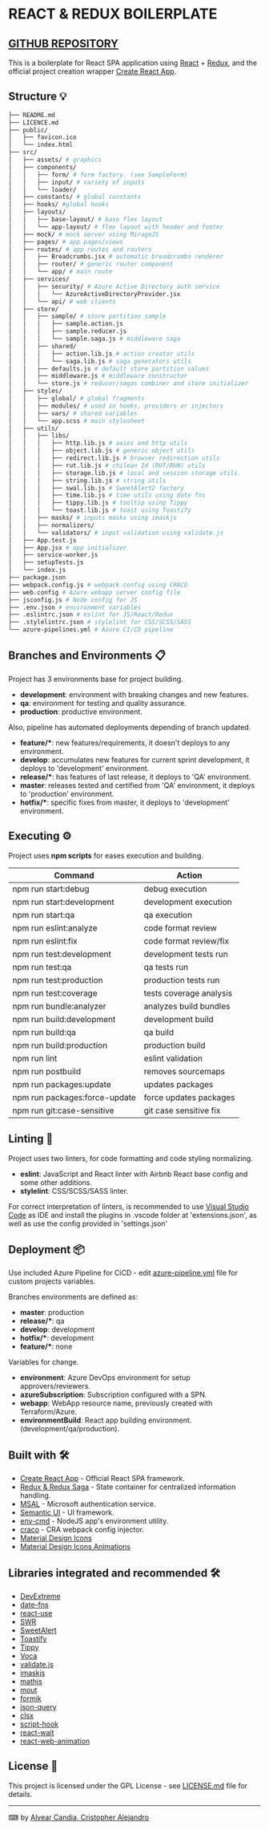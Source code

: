 # REACT & REDUX BOILERPLATE

## [GITHUB REPOSITORY](https://github.com/calvear93/react-redux-boilerplate)

This is a boilerplate for React SPA application using [React](https://es.reactjs.org/) + [Redux](https://es.redux.js.org/), and the official project creation wrapper [Create React App](https://github.com/facebook/create-react-app).

## Structure 💡

```bash
├── README.md
├── LICENCE.md
├── public/
│   ├── favicon.ico
│   └── index.html
├── src/
│   ├── assets/ # graphics
│   ├── components/
│   │   ├── form/ # form factory. (see SampleForm)
│   │   ├── input/ # variety of inputs
│   │   └── loader/
│   ├── constants/ # global constants
│   ├── hooks/ #global hooks
│   ├── layouts/
│   │   ├── base-layout/ # base flex layout
│   │   └── app-layout/ # flex layout with header and footer
│   ├── mock/ # mock server using MirageJS
│   ├── pages/ # app pages/views
│   ├── routes/ # app routes and routers
│   │   ├── Breadcrumbs.jsx # automatic breadcrumbs renderer
│   │   ├── router/ # generic router component
│   │   └── app/ # main route
│   ├── services/
│   │   ├── security/ # Azure Active Directory auth service
│   │   │   └── AzureActiveDirectoryProvider.jsx
│   │   └── api/ # web clients
│   ├── store/
│   │   ├── sample/ # store partition sample
│   │   │   ├── sample.action.js
│   │   │   ├── sample.reducer.js
│   │   │   └── sample.saga.js # middleware saga
│   │   ├── shared/
│   │   │   ├── action.lib.js # action creator utils
│   │   │   └── saga.lib.js # saga generators utils
│   │   ├── defaults.js # default store partition values
│   │   ├── middleware.js # middleware constructor
│   │   └── store.js # reducer/sagas combiner and store initializer
│   ├── styles/
│   │   ├── global/ # global fragments
│   │   ├── modules/ # used in hooks, providers or injectors
│   │   ├── vars/ # shared variables
│   │   └── app.scss # main stylesheet
│   ├── utils/
│   │   ├── libs/
│   │   │   ├── http.lib.js # axios and http utils
│   │   │   ├── object.lib.js # generic object utils
│   │   │   ├── redirect.lib.js # browser redirection utils
│   │   │   ├── rut.lib.js # chilean Id (RUT/RUN) utils
│   │   │   ├── storage.lib.js # local and session storage utils.
│   │   │   ├── string.lib.js # string utils
│   │   │   ├── swal.lib.js # SweetAlert2 factory
│   │   │   ├── time.lib.js # time utils using date fns
│   │   │   ├── tippy.lib.js # tooltip using Tippy
│   │   │   └── toast.lib.js # toast using Toastify
│   │   ├── masks/ # inputs masks using imaskjs
│   │   ├── normalizers/
│   │   └── validators/ # input validation using validate.js
│   ├── App.test.js
│   ├── App.jsx # app initializer
│   ├── service-worker.js
│   ├── setupTests.js
│   └── index.js
├── package.json
├── webpack.config.js # webpack config using CRACO
├── web.config # Azure webapp server config file
├── jsconfig.js # Node config for JS
├── .env.json # environment variables
├── .eslintrc.json # eslint for JS/React/Redux
├── .stylelintrc.json # stylelint for CSS/SCSS/SASS
└── azure-pipelines.yml # Azure CI/CD pipeline
```

## Branches and Environments 📋

Project has 3 environments base for project building.

-   **development**: environment with breaking changes and new features.
-   **qa**: environment for testing and quality assurance.
-   **production**: productive environment.

Also, pipeline has automated deployments depending of branch updated.

-   **feature/\***: new features/requirements, it doesn't deploys to any environment.
-   **develop**: accumulates new features for current sprint development, it deploys to 'development' environment.
-   **release/\***: has features of last release, it deploys to 'QA' environment.
-   **master**: releases tested and certified from 'QA' environment, it deploys to 'production' environment.
-   **hotfix/\***: specific fixes from master, it deploys to 'development' environment.

## Executing ⚙️

Project uses **npm scripts** for eases execution and building.

| Command                       | Action                  |
| ----------------------------- | ----------------------- |
| npm run start:debug           | debug execution         |
| npm run start:development     | development execution   |
| npm run start:qa              | qa execution            |
| npm run eslint:analyze        | code format review      |
| npm run eslint:fix            | code format review/fix  |
| npm run test:development      | development tests run   |
| npm run test:qa               | qa tests run            |
| npm run test:production       | production tests run    |
| npm run test:coverage         | tests coverage analysis |
| npm run bundle:analyzer       | analyzes build bundles  |
| npm run build:development     | development build       |
| npm run build:qa              | qa build                |
| npm run build:production      | production build        |
| npm run lint                  | eslint validation       |
| npm run postbuild             | removes sourcemaps      |
| npm run packages:update       | updates packages        |
| npm run packages:force-update | force updates packages  |
| npm run git:case-sensitive    | git case sensitive fix  |

## Linting 🧿

Project uses two linters, for code formatting and code styling normalizing.

-   **eslint**: JavaScript and React linter with Airbnb React base config and some other additions.
-   **stylelint**: CSS/SCSS/SASS linter.

For correct interpretation of linters, is recommended to use [Visual Studio Code](https://code.visualstudio.com/) as IDE and install the plugins in .vscode folder at 'extensions.json', as well as use the config provided in 'settings.json'

## Deployment 📦

Use included Azure Pipeline for CiCD - edit [azure-pipeline.yml](azure-pipeline.yml) file for custom projects variables.

Branches environments are defined as:

-   **master**: production
-   **release/\***: qa
-   **develop**: development
-   **hotfix/\***: development
-   **feature/\***: none

Variables for change.

-   **environment**: Azure DevOps environment for setup approvers/reviewers.
-   **azureSubscription**: Subscription configured with a SPN.
-   **webapp**: WebApp resource name, previously created with Terraform/Azure.
-   **environmentBuild**: React app building environment. (development/qa/production).

## Built with 🛠️

-   [Create React App](https://github.com/facebook/create-react-app) - Official React SPA framework.
-   [Redux & Redux Saga](https://es.redux.js.org/) - State container for centralized information handling.
-   [MSAL](https://github.com/AzureAD/microsoft-authentication-library-for-js) - Microsoft authentication service.
-   [Semantic UI](https://react.semantic-ui.com/) - UI framework.
-   [env-cmd](https://github.com/toddbluhm/env-cmd) - NodeJS app's environment utility.
-   [craco](https://github.com/gsoft-inc/craco) - CRA webpack config injector.
-   [Material Design Icons](https://materialdesignicons.com/)
-   [Material Design Icons Animations](https://l-lin.github.io/)

## Libraries integrated and recommended 🛠️

-   [DevExtreme](https://js.devexpress.com/Overview/React/)
-   [date-fns](https://date-fns.org/docs/Getting-Started)
-   [react-use](https://github.com/streamich/react-use)
-   [SWR](https://github.com/vercel/swr)
-   [SweetAlert](https://sweetalert2.github.io/)
-   [Toastify](https://fkhadra.github.io/react-toastify/introduction)
-   [Tippy](https://atomiks.github.io/tippyjs/)
-   [Voca](https://vocajs.com/)
-   [validate.js](https://validatejs.org/)
-   [imaskjs](https://imask.js.org/)
-   [mathjs](https://mathjs.org/)
-   [mout](http://moutjs.com/docs/latest/)
-   [formik](https://jaredpalmer.com/formik)
-   [json-query](https://www.npmjs.com/package/json-query)
-   [clsx](https://github.com/lukeed/clsx)
-   [script-hook](https://github.com/hartzis/react-script-hook)
-   [react-wait](https://github.com/f/react-wait)
-   [react-web-animation](https://github.com/bringking/react-web-animationhttps://timeago.org/)

## License 📄

This project is licensed under the GPL License - see [LICENSE.md](LICENSE.md) file for details.

---

⌨ by [Alvear Candia, Cristopher Alejandro](https://github.com/calvear93)
